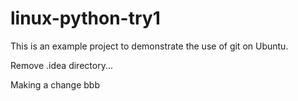 # linux-python-try1
This is an example project to demonstrate the use of git on Ubuntu.

Remove .idea directory...

Making a change bbb